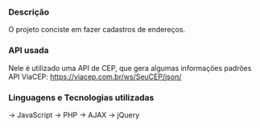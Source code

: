 ### Descrição
O projeto conciste em fazer cadastros de endereços.<br>

### API usada
Nele é utilizado uma API de CEP, que gera algumas informações padrões
API ViaCEP: https://viacep.com.br/ws/SeuCEP/json/

### Linguagens e Tecnologias utilizadas
-> JavaScript 
-> PHP
-> AJAX
-> jQuery 




